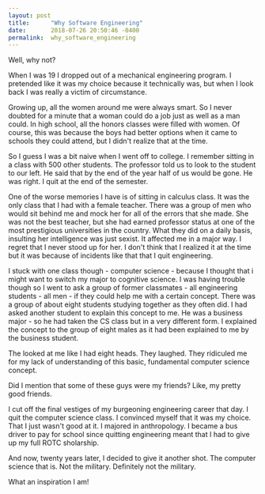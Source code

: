 ```yaml
---
layout: post
title:      "Why Software Engineering"
date:       2018-07-26 20:50:46 -0400
permalink:  why_software_engineering
---
```


<p>Well, why not?</p>

<p>When I was 19 I dropped out of a mechanical engineering program. I pretended like it was my choice because it technically was, but when I look back I was really a victim of circumstance.</p>

<p>Growing up, all the women around me were always smart. So I never doubted for a minute that a woman could do a job just as well as a man could. In high school, all the honors classes were filled with women. Of course, this was because the boys had better options when it came to schools they could attend, but I didn't realize that at the time.</p>

<p>So I guess I was a bit naive when I went off to college. I remember sitting in a class with 500 other students. The professor told us to look to the student to our left. He said that by the end of the year half of us would be gone. He was right. I quit at the end of the semester.</p>

<p>One of the worse memories I have is of sitting in calculus class. It was the only class that I had with a female teacher. There was a group of men who would sit behind me and mock her for all of the errors that she made. She was not the best teacher, but she had earned professor status at one of the most prestigious universities in the country. What they did on a daily basis, insulting her intelligence was just sexist. It affected me in a major way. I regret that I never stood up for her. I don't think that I realized it at the time but it was because of incidents like that that I quit engineering.</p>

<p>I stuck with one class though - computer science - because I  thought that i might want to switch my major to cognitive science. I was having trouble though so I went to ask a group of former classmates - all engineering students - all men - if they could help me with a certain concept. There was a group of about eight students studying together as they often did. I had asked another student to explain this concept to me. He was a business major - so he had taken the CS class but in a very different form. I explained the concept to the group of eight males as it had been explained to me by  the business student.</p>

<p>The looked at me like I had eight heads. They laughed. They ridiculed me for my lack of understanding of this basic, fundamental computer science concept.</p>

<p>Did I mention that some of these guys were my friends? Like, my pretty good friends.</p>

<p>I cut off the final vestiges of my burgeoning engineering career that day. I quit the computer science class. I convinced myself that it was my choice. That I just wasn't good at it. I majored in anthropology. I became a bus driver to pay for school since quitting engineering meant that I had to give up my full ROTC sholarship.</p>

<p>And now, twenty years later, I decided to give it another shot. The computer science that is. Not the military. Definitely not the military.</p>

<p>What an inspiration I am!</p>

<p hidden> Oh, but then, despite all my hard work, I got pushed out of the in-person program, so now I'm trying to do this online program. I wasn't the only woman pushed out. In a school where only 25% of the students ae female,they kicked two of us out. Apparently things haven't changed much in the last twenty years. </p>

<p hidden> How do I feel right now? Like I never should have bothered trying again. </p>
